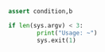 ```python
assert condition,b
```

```python
if len(sys.argv) < 3:
        print("Usage: ~")
        sys.exit(1)
```
